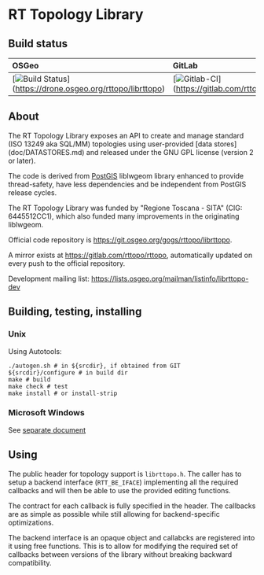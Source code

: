 RT Topology Library
===================

## Build status

| OSGeo | GitLab |
|:---   |:---    |
| [![Build Status](https://drone.osgeo.org/api/badges/rttopo/librttopo/status.svg)] (https://drone.osgeo.org/rttopo/librttopo) | [![Gitlab-CI](https://gitlab.com/rttopo/rttopo/badges/master/build.svg)] (https://gitlab.com/rttopo/rttopo/commits/master) |


## About

The RT Topology Library exposes an API to create and manage standard
(ISO 13249 aka SQL/MM) topologies using user-provided [data stores]
(doc/DATASTORES.md) and released under the GNU GPL license
(version 2 or later).

The code is derived from [PostGIS](http://postgis.net) liblwgeom
library enhanced to provide thread-safety, have less dependencies
and be independent from PostGIS release cycles.

The RT Topology Library was funded by "Regione Toscana - SITA"
(CIG: 6445512CC1), which also funded many improvements in the
originating liblwgeom.

Official code repository is https://git.osgeo.org/gogs/rttopo/librttopo.

A mirror exists at https://gitlab.com/rttopo/rttopo, automatically
updated on every push to the official repository.

Development mailing list:
https://lists.osgeo.org/mailman/listinfo/librttopo-dev

## Building, testing, installing

### Unix

Using Autotools:

    ./autogen.sh # in ${srcdir}, if obtained from GIT
    ${srcdir}/configure # in build dir
    make # build
    make check # test
    make install # or install-strip

### Microsoft Windows

See [separate document](doc/BUILDING-ON-WINDOWS.md)

## Using

The public header for topology support is `librttopo.h`.
The caller has to setup a backend interface (`RTT_BE_IFACE`) implementing
all the required callbacks and will then be able to use the provided
editing functions.

The contract for each callback is fully specified in the header.
The callbacks are as simple as possible while still allowing for
backend-specific optimizations.

The backend interface is an opaque object and callabcks are registered
into it using free functions. This is to allow for modifying the required
set of callbacks between versions of the library without breaking backward
compatibility.

